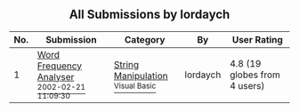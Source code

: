 ﻿<div align="center">

## All Submissions by lordaych

</div>

No.  | Submission | Category | By   | User Rating
---- | ---------- | -------- | ---- | -----------
1 | [Word Frequency Analyser<br /><sup>2002-02-21 11:09:30</sup>](https://github.com/Planet-Source-Code/lordaych-word-frequency-analyser__1-32111) | [String Manipulation<br /><sup>Visual Basic</sup>](../ByCategory/string-manipulation__1-5.md) | lordaych | 4.8 (19 globes from 4 users)
